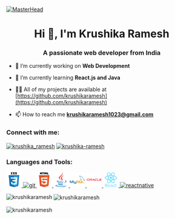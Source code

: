 [![MasterHead](https://miro.medium.com/v2/resize:fit:1400/format:webp/1*qdAW1TjCN57h1lbuuzvchg.gif)](https://krushikaramesh.io|width:100|height:100)
<h1 align="center">Hi 👋, I'm Krushika Ramesh</h1>
<h3 align="center">A passionate web developer from India</h3>


- 🔭 I’m currently working on **Web Development**

- 🌱 I’m currently learning **React.js and Java**

- 👨‍💻 All of my projects are available at [https://github.com/krushikaramesh](https://github.com/krushikaramesh)

- 📫 How to reach me **krushikaramesh1023@gmail.com**

<h3 align="left">Connect with me:</h3>
<p align="left">
<a href="https://twitter.com/krushika_ramesh" target="blank"><img align="center" src="https://raw.githubusercontent.com/rahuldkjain/github-profile-readme-generator/master/src/images/icons/Social/twitter.svg" alt="krushika_ramesh" height="30" width="40" /></a>
<a href="https://linkedin.com/in/krushika-ramesh" target="blank"><img align="center" src="https://raw.githubusercontent.com/rahuldkjain/github-profile-readme-generator/master/src/images/icons/Social/linked-in-alt.svg" alt="krushika-ramesh" height="30" width="40" /></a>
</p>

<h3 align="left">Languages and Tools:</h3>
<p align="left"> <a href="https://www.w3schools.com/css/" target="_blank" rel="noreferrer"> <img src="https://raw.githubusercontent.com/devicons/devicon/master/icons/css3/css3-original-wordmark.svg" alt="css3" width="40" height="40"/> </a> <a href="https://git-scm.com/" target="_blank" rel="noreferrer"> <img src="https://www.vectorlogo.zone/logos/git-scm/git-scm-icon.svg" alt="git" width="40" height="40"/> </a> <a href="https://www.w3.org/html/" target="_blank" rel="noreferrer"> <img src="https://raw.githubusercontent.com/devicons/devicon/master/icons/html5/html5-original-wordmark.svg" alt="html5" width="40" height="40"/> </a> <a href="https://www.java.com" target="_blank" rel="noreferrer"> <img src="https://raw.githubusercontent.com/devicons/devicon/master/icons/java/java-original.svg" alt="java" width="40" height="40"/> </a> <a href="https://www.mysql.com/" target="_blank" rel="noreferrer"> <img src="https://raw.githubusercontent.com/devicons/devicon/master/icons/mysql/mysql-original-wordmark.svg" alt="mysql" width="40" height="40"/> </a> <a href="https://www.oracle.com/" target="_blank" rel="noreferrer"> <img src="https://raw.githubusercontent.com/devicons/devicon/master/icons/oracle/oracle-original.svg" alt="oracle" width="40" height="40"/> </a> <a href="https://reactjs.org/" target="_blank" rel="noreferrer"> <img src="https://raw.githubusercontent.com/devicons/devicon/master/icons/react/react-original-wordmark.svg" alt="react" width="40" height="40"/> </a> <a href="https://reactnative.dev/" target="_blank" rel="noreferrer"> <img src="https://reactnative.dev/img/header_logo.svg" alt="reactnative" width="40" height="40"/> </a> </p>

<p><img align="left" src="https://github-readme-stats.vercel.app/api/top-langs?username=krushikaramesh&show_icons=true&locale=en&layout=compact" alt="krushikaramesh" /></p>

<p>&nbsp;<img align="center" src="https://github-readme-stats.vercel.app/api?username=krushikaramesh&show_icons=true&locale=en" alt="krushikaramesh" /></p>

<p><img align="center" src="https://github-readme-streak-stats.herokuapp.com/?user=krushikaramesh&" alt="krushikaramesh" /></p>


